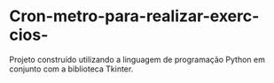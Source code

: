 # Cron-metro-para-realizar-exerc-cios-
Projeto construído utilizando a linguagem de programação Python em conjunto com a biblioteca Tkinter. 
